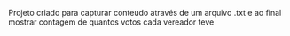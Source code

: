 Projeto criado para capturar conteudo através de um arquivo .txt e ao final mostrar contagem de quantos votos cada vereador teve